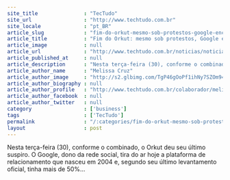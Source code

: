 ```yaml
---
site_title               : "TecTudo"
site_url                 : "http://www.techtudo.com.br"
site_locale              : "pt_BR"
article_slug             : "fim-do-orkut-mesmo-sob-protestos-google-encerra-rede-social-apos-10-anos"
article_title            : "Fim do Orkut: mesmo sob protestos, Google encerra rede social após 10 anos"
article_image            : null
article_url              : "http://www.techtudo.com.br/noticias/noticia/2014/09/fim-do-orkut-mesmo-sob-protestos-google-encerra-rede-social-apos-10-anos.html"
article_published_at     : null
article_description      : "Nesta terça-feira (30), conforme o combinado, o Orkut deu seu último suspiro. O Google, dono da rede social, tira do ar hoje a plataforma de relacionamento que nasceu em 2004 e, segundo seu último levantamento oficial, tinha mais de 50%..."
article_author_name      : "Melissa Cruz"
article_author_image     : "http://s2.glbimg.com/TgP46gOoPf1ihNy7SZOm94gKzsE=/30x30/s2.glbimg.com/J2qsht9X0tdmdV02Lm6N5YgTqA0=/0x0:140x140/75x75/s.glbimg.com/po/tt2/f/original/2013/02/04/melissa_cruz.jpg"
article_author_biography : null
article_author_profile   : "http://www.techtudo.com.br/colaborador/melissa-cruz.html"
article_author_facebook  : null
article_author_twitter   : null
category                 : ['business']
tags                     : ['TecTudo']
permalink                : "/:categories/fim-do-orkut-mesmo-sob-protestos-google-encerra-rede-social-apos-10-anos/"
layout                   : post
---
```


Nesta terça-feira (30), conforme o combinado, o Orkut deu seu último suspiro. O Google, dono da rede social, tira do ar hoje a plataforma de relacionamento que nasceu em 2004 e, segundo seu último levantamento oficial, tinha mais de 50%...

